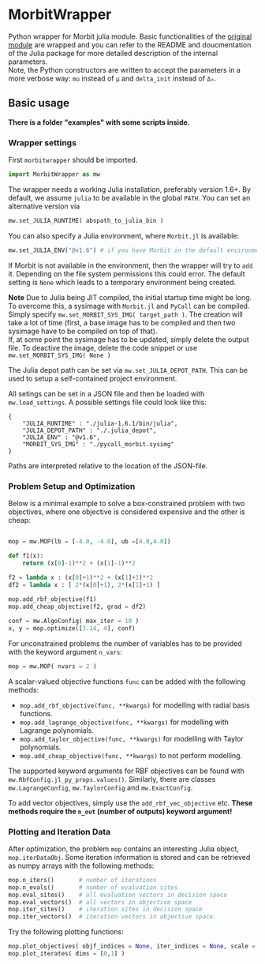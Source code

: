 # MorbitWrapper
Python wrapper for Morbit julia module.
Basic functionalities of the [original module](https://github.com/manuelbb-upb/Morbit) are wrapped and you 
can refer to the README and doucmentation of the Julia package for more detailed description of the internal parameters.  
Note, the Python constructors are written to accept the parameters in a more verbose way: 
`mu` instead of `μ` and `delta_init` instead of `Δ₀`.

## Basic usage 
**There is a folder "examples" with some scripts inside.**

### Wrapper settings 

First `morbitwrapper` should be imported.
```python
import MorbitWrapper as mw
```
The wrapper needs a working Julia installation, preferably version 1.6+.
By default, we assume `julia` to be available in the global `PATH`.
You can set an alternative version via
```python
mw.set_JULIA_RUNTIME( abspath_to_julia_bin )
```
You can also specify a Julia environment, where `Morbit.jl` is available:
```python 
mw.set_JULIA_ENV("@v1.6") # if you have Morbit in the default environment of Julia 1.6.x
```
If Morbit is not available in the environment, then the wrapper will try to 
`add` it. 
Depending on the file system permissions this could error.
The default setting is `None` which leads to a temporary environment being created.

**Note**
    Due to Julia being JIT compiled, the initial startup time might be long.
    To overcome this, a sysimage with `Morbit.jl` and `PyCall` can be compiled.
    Simply specify `mw.set_MORBIT_SYS_IMG( target_path )`.
    The creation will take a lot of time (first, a base image has to be compiled 
    and then two sysimage have to be compiled on top of that).  
    If, at some point the sysimage has to be updated, simply delete the output file.
    To deactive the image, delete the code snippet or use 
    ```
    mw.set_MORBIT_SYS_IMG( None )
    ```
    
The Julia depot path can be set via `mw.set_JULIA_DEPOT_PATH`. 
This can be used to setup a self-contained project environment.

All setings can be set in a JSON file and then be loaded with `mw.load_settings`.
A possible settings file could look like this:
```
{
    "JULIA_RUNTIME" : "./julia-1.6.1/bin/julia",
    "JULIA_DEPOT_PATH" : "./.julia_depot",
    "JULIA_ENV" : "@v1.6",
    "MORBIT_SYS_IMG" : "./pycall_morbit.sysimg"
}
```
Paths are interpreted relative to the location of the JSON-file.

### Problem Setup and Optimization
Below is a minimal example to solve a box-constrained problem with two 
objectives, where one objective is considered expensive and the other is cheap:

```python

mop = mw.MOP(lb = [-4.0, -4.0], ub =[4.0,4.0])

def f1(x):
    return (x[0]-1)**2 + (x[1]-1)**2
    
f2 = lambda x : (x[0]+1)**2 + (x[1]+1)**2 
df2 = lambda x : [ 2*(x[0]+1), 2*(x[1]+1) ]

mop.add_rbf_objective(f1)
mop.add_cheap_objective(f2, grad = df2)

conf = mw.AlgoConfig( max_iter = 10 )
x, y = mop.optimize([3.14, 4], conf)
```

For unconstrained problems the number of variables has to be provided with the keyword
argument `n_vars`:
```python
mop = mw.MOP( nvars = 2 )
```

A scalar-valued objective functions `func` can be added 
with the following methods:
* `mop.add_rbf_objective(func, **kwargs)` for modelling with radial basis functions.
* `mop.add_lagrange_objective(func, **kwargs)` for modelling with Lagrange polynomials.
* `mop.add_taylor_objective(func, **kwargs)` for modelling with Taylor polynomials.
* `mop.add_cheap_objective(func, **kwargs)` to not perform modelling.

The supported keyword arguments for RBF objectives can be found 
with `mw.RbfConfig.jl_py_props.values()`. 
Similarly, there are classes `mw.LagrangeConfig`, `mw.TaylorConfig` and `mw.ExactConfig`.

To add vector objectives, simply use the `add_rbf_vec_objective` etc.
**These methods require the `n_out` (number of outputs) keyword argument!**

### Plotting and Iteration Data
After optimization, the problem `mop` contains an interesting Julia object, 
`mop.iterDataObj`. 
Some iteration information is stored and can be retrieved as numpy arrays with 
the following methods:
```python
mop.n_iters()       # number of iterations
mop.n_evals()       # number of evaluation sites
mop.eval_sites()    # all evaluation vectors in decision space
mop.eval_vectors()  # all vectors in objective space
mop.iter_sites()    # iteration sites in decision space 
mop.iter_vectors()  # iteration vectors in objective space.
```
Try the following plotting functions:
```python 
mop.plot_objectives( objf_indices = None, iter_indices = None, scale = True) 
mop.plot_iterates( dims = [0,1] )
```
